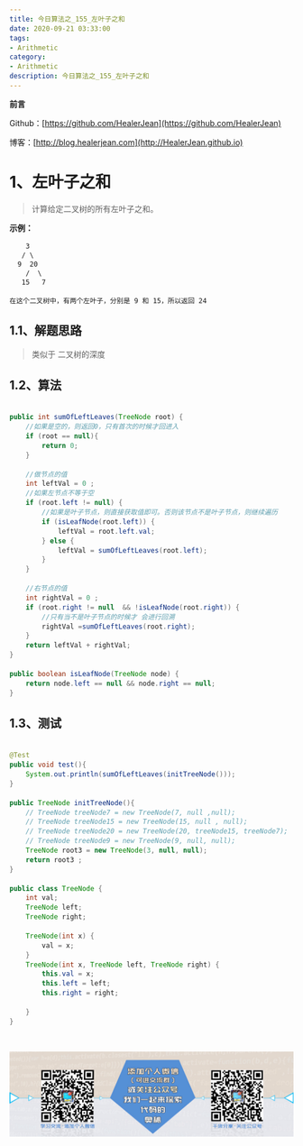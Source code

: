 ```yaml
---
title: 今日算法之_155_左叶子之和
date: 2020-09-21 03:33:00
tags: 
- Arithmetic
category: 
- Arithmetic
description: 今日算法之_155_左叶子之和
---
```


**前言**     

 Github：[https://github.com/HealerJean](https://github.com/HealerJean)         

 博客：[http://blog.healerjean.com](http://HealerJean.github.io)          



# 1、左叶子之和
> 计算给定二叉树的所有左叶子之和。
>
> 

**示例：**

        3
       / \
      9  20
        /  \
       15   7
    
    在这个二叉树中，有两个左叶子，分别是 9 和 15，所以返回 24


## 1.1、解题思路 

>  类似于 二叉树的深度



## 1.2、算法

```java

public int sumOfLeftLeaves(TreeNode root) {
    //如果是空的，则返回0，只有首次的时候才回进入
    if (root == null){
        return 0;
    }

    //做节点的值
    int leftVal = 0 ;
    //如果左节点不等于空
    if (root.left != null) {
        //如果是叶子节点，则直接获取值即可。否则该节点不是叶子节点，则继续遍历
        if (isLeafNode(root.left)) {
            leftVal = root.left.val;
        } else {
            leftVal = sumOfLeftLeaves(root.left);
        }
    }

    //右节点的值
    int rightVal = 0 ;
    if (root.right != null  && !isLeafNode(root.right)) {
        //只有当不是叶子节点的时候才 会进行回溯
        rightVal =sumOfLeftLeaves(root.right);
    }
    return leftVal + rightVal;
}

public boolean isLeafNode(TreeNode node) {
    return node.left == null && node.right == null;
}
```




## 1.3、测试 

```java

@Test
public void test(){
    System.out.println(sumOfLeftLeaves(initTreeNode()));
}

public TreeNode initTreeNode(){
    // TreeNode treeNode7 = new TreeNode(7, null ,null);
    // TreeNode treeNode15 = new TreeNode(15, null , null);
    // TreeNode treeNode20 = new TreeNode(20, treeNode15, treeNode7);
    // TreeNode treeNode9 = new TreeNode(9, null, null);
    TreeNode root3 = new TreeNode(3, null, null);
    return root3 ;
}

public class TreeNode {
    int val;
    TreeNode left;
    TreeNode right;

    TreeNode(int x) {
        val = x;
    }
    TreeNode(int x, TreeNode left, TreeNode right) {
        this.val = x;
        this.left = left;
        this.right = right;

    }
}
```



​          

![ContactAuthor](https://raw.githubusercontent.com/HealerJean/HealerJean.github.io/master/assets/img/artical_bottom.jpg)



<link rel="stylesheet" href="https://unpkg.com/gitalk/dist/gitalk.css">

<script src="https://unpkg.com/gitalk@latest/dist/gitalk.min.js"></script> 
<div id="gitalk-container"></div>    
 <script type="text/javascript">
    var gitalk = new Gitalk({
		clientID: `1d164cd85549874d0e3a`,
		clientSecret: `527c3d223d1e6608953e835b547061037d140355`,
		repo: `HealerJean.github.io`,
		owner: 'HealerJean',
		admin: ['HealerJean'],
		id: 'R93G4oKIVtYiSBaM',
    });
    gitalk.render('gitalk-container');
</script> 



